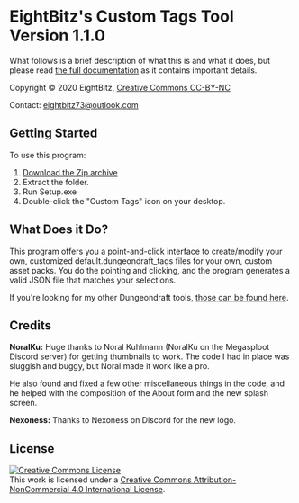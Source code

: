 # EightBitz's Custom Tags Tool Version 1.1.0

What follows is a brief description of what this is and what it does, but please read [the full documentation](https://github.com/EightBitz/Dungeondraft-Custom-Tags/blob/Version-0.6/EightBitz's%20Custom%20Tags%20Documentation.pdf) as it contains important details.

Copyright © 2020 EightBitz, [Creative Commons CC-BY-NC](http://creativecommons.org/licenses/by-nc/4.0/)

Contact: [eightbitz73@outlook.com](mailto:eightbitz73@outlook.com)

## Getting Started

To use this program:

1. [Download the Zip archive](https://github.com/EightBitz/Dungeondraft-Custom-Tags/archive/Version-1.1.0.zip)
2. Extract the folder.
3. Run Setup.exe
4. Double-click the "Custom Tags" icon on your desktop.

## What Does it Do?

This program offers you a point-and-click interface to create/modify your own, customized default.dungeondraft_tags files for your own, custom asset packs. You do the pointing and clicking, and the program generates a valid JSON file that matches your selections.

If you're looking for my other Dungeondraft tools, [those can be found here](https://github.com/EightBitz/Dungeondraft-Tools).

## Credits

**NoralKu:** Huge thanks to Noral Kuhlmann (NoralKu on the Megasploot Discord server) for getting thumbnails to work. The code I had in place was sluggish and buggy, but Noral made it work like a pro.

He also found and fixed a few other miscellaneous things in the code, and he helped with the composition of the About form and the new splash screen.

**Nexoness:** Thanks to Nexoness on Discord for the new logo.


## License

<a rel="license" href="http://creativecommons.org/licenses/by-nc/4.0/"><img alt="Creative Commons License" style="border-width:0" src="https://i.creativecommons.org/l/by-nc/4.0/88x31.png" /></a><br />This work is licensed under a <a rel="license" href="http://creativecommons.org/licenses/by-nc/4.0/">Creative Commons Attribution-NonCommercial 4.0 International License</a>.

